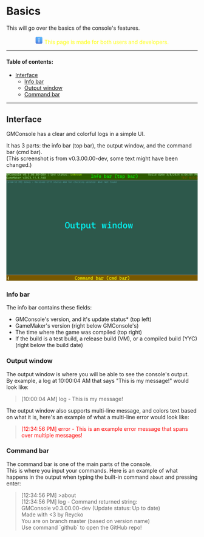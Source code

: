# Basics
This will go over the basics of the console's features.  
<center><span style="color:yellow;"><img src="./img/emoji/information.png" alt="[Information]" width=20px/> This page is made for both users and developers.</span></center>

---
#### Table of contents:
- [Interface](#interface)  
  - [Info bar](#interface:info-bar)
  - [Output window](#interface:output-window)
  - [Command bar](#cmd-bar)

---
## <a name="interface">Interface</a>

GMConsole has a clear and colorful logs in a simple UI.

It has 3 parts: the info bar (top bar), the output window, and the command bar (cmd bar).  
(This screenshot is from v0.3.00.00-dev, some text might have been changed.)
<!-- Fun fact: I had to redo this 3 times because I kept on changing strings for 0.3.00.00 (as it's the first public release) --->
![The 3 parts of GMConsole](./img/console-parts.png)

### <a name="interface:info-bar">Info bar</a>
The info bar contains these fields:
- GMConsole's version, and it's update status* (top left)
- GameMaker's version (right below GMConsole's)
- The time where the game was compiled (top right)
- If the build is a test build, a release build (VM), or a compiled build (YYC) (right below the build date)

### <a name="interface:output-window">Output window</a>
The output window is where you will be able to see the console's output.  
By example, a log at 10:00:04 AM that says "This is my message!" would look like:  

> \[10:00:04 AM\] log - This is my message!

The output window also supports multi-line message, and colors text based on what it is, here's an example of what a multi-line error would look like:  

> <span style="color:red">\[12:34:56 PM\] error - This is an example error message
that spans over multiple messages!</span>

### <a name="interface:cmd-bar">Command bar</a>
The command bar is one of the main parts of the console.  
This is where you input your commands. Here is an example of what happens in the output when typing the built-in command `about` and pressing enter:  
> \[12:34:56 PM\] >about  
> \[12:34:56 PM\] log - Command returned string:  
> GMConsole v0.3.00.00-dev (Update status: Up to date)  
> Made with \<3 by Reycko  
> You are on branch master (based on version name)  
> Use command \`github\` to open the GitHub repo!  
